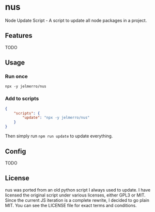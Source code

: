nus
===

Node Update Script - A script to update all node packages in a project.

## Features

TODO

## Usage

### Run once

`npx -y jelmerro/nus`

### Add to scripts

```json
{
    "scripts": {
        "update": "npx -y jelmerro/nus"
    }
}
```

Then simply run `npm run update` to update everything.

## Config

TODO

## License

nus was ported from an old python script I always used to update.
I have licensed the original script under various licenses, either GPL3 or MIT.
Since the current JS iteration is a complete rewrite, I decided to go plain MIT.
You can see the LICENSE file for exact terms and conditions.

